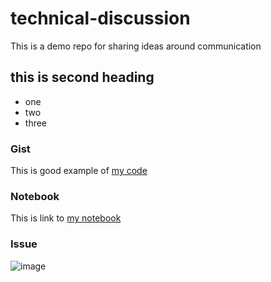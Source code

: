 # technical-discussion
This is a demo repo for sharing ideas around communication


## this is second heading
* one
* two
* three

### Gist

This is good example of [my code](https://gist.github.com/menaveenrana/73093597643dad5a24de629992bc3f2c)

### Notebook

This is link to [my notebook](https://colab.research.google.com/drive/1CacN4qjjUHJKuDaVdL7eoOompXKxgwdH?usp=sharing)

### Issue

![image](https://user-images.githubusercontent.com/47136570/219409274-09968366-b4ae-4653-a37b-308d1eef0d96.png)

